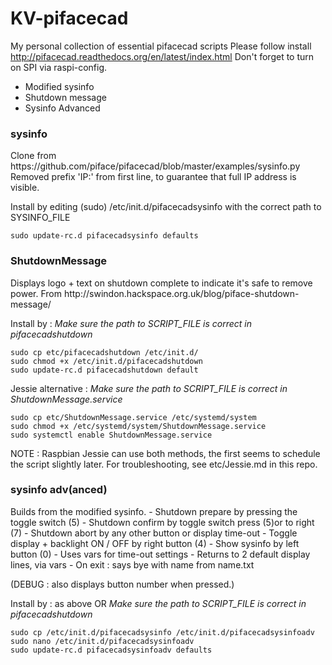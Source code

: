# KV-pifacecad

My personal collection of essential pifacecad scripts
Please follow install http://pifacecad.readthedocs.org/en/latest/index.html
Don't forget to turn on SPI via raspi-config.

* Modified sysinfo
* Shutdown message
* Sysinfo Advanced

<h3>sysinfo</h3>
Clone from https://github.com/piface/pifacecad/blob/master/examples/sysinfo.py
Removed prefix 'IP:' from first line, to guarantee that full IP address is visible.

Install by editing (sudo) /etc/init.d/pifacecadsysinfo with the correct path to SYSINFO_FILE
```
sudo update-rc.d pifacecadsysinfo defaults
```

<h3>ShutdownMessage</h3>
Displays logo + text on shutdown complete to indicate it's safe to remove power.
From http://swindon.hackspace.org.uk/blog/piface-shutdown-message/

Install by : 
*Make sure the path to SCRIPT_FILE is correct in pifacecadshutdown*
```
sudo cp etc/pifacecadshutdown /etc/init.d/
sudo chmod +x /etc/init.d/pifacecadshutdown
sudo update-rc.d pifacecadshutdown default
```

Jessie alternative : 
*Make sure the path to SCRIPT_FILE is correct in ShutdownMessage.service*
```
sudo cp etc/ShutdownMessage.service /etc/systemd/system
sudo chmod +x /etc/systemd/system/ShutdownMessage.service
sudo systemctl enable ShutdownMessage.service
```

NOTE : Raspbian Jessie can use both methods, the first seems to schedule the script slightly later.  For troubleshooting, see etc/Jessie.md in this repo.

<h3>sysinfo adv(anced)</h3>
Builds from the modified sysinfo.
- Shutdown prepare by pressing the toggle switch (5)
- Shutdown confirm by toggle switch press (5)or to right (7)
- Shutdown abort by any other button or display time-out
- Toggle display + backlight ON / OFF by right button (4)
- Show sysinfo by left button (0)
- Uses vars for time-out settings
- Returns to 2 default display lines, via vars
- On exit : says bye with name from name.txt

(DEBUG : also displays button number when pressed.)

Install by : as above OR
*Make sure the path to SCRIPT_FILE is correct in pifacecadshutdown*
```
sudo cp /etc/init.d/pifacecadsysinfo /etc/init.d/pifacecadsysinfoadv
sudo nano /etc/init.d/pifacecadsysinfoadv
sudo update-rc.d pifacecadsysinfoadv defaults
```
